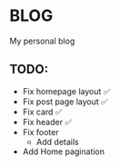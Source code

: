 # BLOG

My personal blog

## TODO:
- Fix homepage layout ✅
- Fix post page layout ✅
- Fix card ✅
- Fix header ✅
- Fix footer
    - Add details
- Add Home pagination
